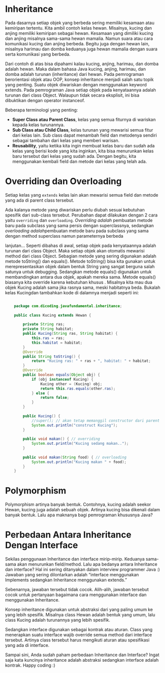 # Inheritance

Pada dasarnya setiap objek yang berbeda sering memiliki kesamaan atau kemiripan tertentu. Kita ambil contoh kelas hewan. Misalnya, kucing dan anjing memiliki kemiripan sebagai hewan. Kesamaan yang dimiliki kucing dan anjing misalnya sama-sama hewan mamalia. Namun suara atau cara komunikasi kucing dan anjing berbeda. Begitu juga dengan hewan lain, misalnya harimau dan domba keduanya juga hewan mamalia dengan suara serta komunikasi yang berbeda.

Dari contoh di atas bisa dipahami kalau kucing, anjing, harimau, dan domba adalah hewan. Maka dalam bahasa Java kucing, anjing, harimau, dan domba adalah turunan (inheritance) dari hewan. Pada pemrograman berorientasi objek atau OOP, konsep inheritance menjadi salah satu topik yang penting. Suatu objek diwariskan dengan menggunakan keyword extends. Pada pemrograman Java setiap objek pada kenyataannya adalah turunan dari class Object. Walaupun tidak secara eksplisit, ini bisa dibuktikan dengan operator instanceof.

Beberapa terminologi yang penting:

- **Super Class atau Parent Class**, kelas yang semua fiturnya di wariskan kepada kelas turunannya. 
- **Sub Class atau Child Class**, kelas turunan yang mewarisi semua fitur dari kelas lain. Sub class dapat menambah field dan metodenya sendiri sebagai tambahan dari kelas yang memberi warisan.
- **Reusability**, yaitu ketika kita ingin membuat kelas baru dan sudah ada kelas yang berisi kode yang kita inginkan, kita bisa menurunkan kelas baru tersebut dari kelas yang sudah ada. Dengan begitu, kita menggunakan kembali field dan metode dari kelas yang telah ada.

# Overriding dan Overloading

Setiap kelas yang `extends` kelas lain akan mewarisi semua field dan metode yang ada di parent class tersebut. 

Ada kalanya metode yang diwariskan perlu diubah sesuai kebutuhan spesifik dari sub-class tersebut. Perubahan dapat dilakukan dengan 2 cara yaitu `overriding` dan `overloading`. *Overriding adalah* pembuatan metode baru pada subclass yang sama persis dengan superclassnya, sedangkan *overloading adalah*pembuatan metode baru pada subclass yang sama dengan method superclass namun parameternya berbeda

lanjutan...
Seperti dibahas di awal, setiap objek pada kenyataannya adalah turunan dari class Object. Maka setiap objek akan otomatis mewarisi method dari class Object. Sebagian metode yang sering digunakan adalah metode toString() dan equals(). Metode toString() bisa kita gunakan untuk merepresentasikan objek dalam bentuk String yang sangat berguna salah satunya untuk debugging. Sedangkan metode equals() digunakan untuk membandingkan antara dua objek, apakah mereka sama. Metode equals() biasanya kita override karena kebutuhan khusus . Misalnya kita mau dua objek Kucing adalah sama jika rasnya sama, meski habitatnya beda. Bukalah kelas Kucingdan tambahkan kode di dalamnya menjadi seperti ini:
```java

    package com.dicoding.javafundamental.inheritance;
     
    public class Kucing extends Hewan {
     
        private String ras;
        private String habitat;
        public Kucing(String ras, String habitat) {
            this.ras = ras;
            this.habitat = habitat;
        }
        @Override
        public String toString() {
            return "Kucing ras: " + ras + ", habitat: " + habitat;
        }
        @Override
        public boolean equals(Object obj) {
            if (obj instanceof Kucing) {
                Kucing other = (Kucing) obj;
                return this.ras.equals(other.ras);
            } else {
                return false;
            }
        }
     
        public Kucing() {
            //super(); // akan tetap memanggil constructor dari parent Class
            System.out.println("construct Kucing");
        }
     
        public void makan() { // overriding
            System.out.println("Kucing sedang makan..");
        }
     
        public void makan(String food) { // overloading
            System.out.println("Kucing makan " + food);
        }
    }
```

# Polymorphism

Polymorphism artinya banyak bentuk. Contohnya, kucing adalah seekor Hewan, kucing juga adalah sebuah objek. Artinya kucing bisa dikenali dalam banyak bentuk. Lalu apa maknanya bagi pemrograman khususnya Java? 

# Perbedaan Antara Inheritance Dengan Interface

Sekilas penggunaan Inheritance dan interface mirip-mirip. Keduanya sama-sama akan menurunkan field/method. Lalu apa bedanya antara Inheritance dan interface? Hal ini sering ditanyakan dalam interview programmer Java :) Jawaban yang sering dilontarkan adalah “interface menggunakan Implements sedangkan Inheritance menggunakan extends.”

Sebenarnya, jawaban tersebut tidak cocok. Alih-alih, jawaban tersebut cocok untuk pertanyaan bagaimana cara menggunakan interface dan menggunakan Inheritance.

Konsep inheritance digunakan untuk abstraksi dari yang paling umum ke yang lebih spesifik. Misalnya class Hewan adalah bentuk yang umum, lalu class Kucing adalah turunannya yang lebih spesifik.

Sedangkan interface digunakan sebagai kontrak atau aturan. Class yang menerapkan suatu interface wajib override semua method dari interface tersebut. Artinya class tersebut harus mengikuti aturan atau spesifikasi yang ada di interface.

Sampai sini, Anda sudah paham perbedaan Inheritance dan Interface? Ingat saja kata kuncinya inheritance adalah abstraksi sedangkan interface adalah kontrak. Happy coding :)

